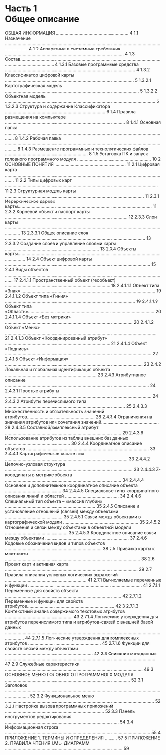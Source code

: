 # Часть 1<br>Общее описание 

 ОБЩАЯ ИНФОРМАЦИЯ .......................................................... 4
1.1
Назначение .............................................................................................................................................. 4
1.2
Аппаратные и системные требования ............................................................................................... 4
1.3
Состав....................................................................................................................................................... 4
1.3.1
Базовые программные средства ........................................................................................................ 4
1.3.2
Классификатор цифровой карты ....................................................................................................... 5
1.3.2.1
Картографическая модель ........................................................................................................... 5
1.3.2.2
Объектная модель ........................................................................................................................ 5
1.3.2.3
Структура и содержание Классификатора ................................................................................ 6
1.4
Правила размещения на компьютере ................................................................................................ 8
1.4.1
Основная папка ................................................................................................................................... 8
1.4.2
Рабочая папка ..................................................................................................................................... 8
1.4.3
Размещение программных и технологических файлов .................................................................. 8
1.5
Установка ПК и запуск головного программного модуля ........................................................... 10
2 ОСНОВНЫЕ ПОНЯТИЯ ......................................................... 11
2.1
Цифровая карта ................................................................................................................................... 11
2.2
Типы цифровых карт .......................................................................................................................... 11
2.3
Структурная модель карты ............................................................................................................... 11
2.3.1
Иерархическое дерево карты........................................................................................................... 11
2.3.2
Корневой объект и паспорт карты .................................................................................................. 12
2.3.3
Слои карты ........................................................................................................................................ 13
2.3.3.1
Общее описание слоя ................................................................................................................ 13
2.3.3.2
Создание слоёв и управление слоями карты ........................................................................... 13
2.3.4
Объекты карты.................................................................................................................................. 14
2.4
Объект цифровой карты .................................................................................................................... 15
2.4.1
Виды объектов .................................................................................................................................. 17
2.4.1.1
Пространственный объект (геообъект) .................................................................................... 18
2.4.1.1.1
Объект типа «Знак» ........................................................................................................... 19
2.4.1.1.2
Объект типа «Линия» ........................................................................................................ 19
2.4.1.1.3
Объект типа «Область»..................................................................................................... 20
2.4.1.1.4
Объект «Без метрики» ...................................................................................................... 20
2.4.1.2
Объект «Меню» ......................................................................................................................... 21
2.4.1.3
Объект «Координированный атрибут» .................................................................................... 21
2.4.1.4
Объект «Подпись» ..................................................................................................................... 22
2.4.1.5
Объект «Информация» .............................................................................................................. 23
2.4.2
Локальная и глобальная идентификация объекта ......................................................................... 23
2.4.3
Атрибутивное описание ................................................................................................................... 24
2.4.3.1
Простые атрибуты ..................................................................................................................... 24
2.4.3.2
Атрибуты перечислимого типа ................................................................................................ 25
2.4.3.3
Множественность и обязательность значений атрибутов...................................................... 28
2.4.3.4
Ограничения на значения атрибутов или сочетания значений.............................................. 28
2.4.3.5
Составной/комплексный атрибут ............................................................................................. 29
2.4.3.6
Использование атрибутов из таблиц внешних баз данных .................................................... 30
2.4.4
Координатное описание объектов .................................................................................................. 33
2.4.4.1
Картографическое «спагетти» .................................................................................................. 33
2.4.4.2
Цепочно-узловая структура ...................................................................................................... 33
2.4.4.3
Z-координаты в метрике объекта ............................................................................................. 34
2.4.4.4
Основное и дополнительное координатное описание объекта ............................................. 34
2.4.4.5
Специальные типы координатного описания линий и областей ........................................... 34
2.4.4.6
Специальный тип объекта – «массив глубин» ........................................................................ 35
2.4.5
Описание и установление отношений (связей) между объектами .............................................. 35
2.4.5.1
Связи между объектами в картографической модели ............................................................ 35
2.4.5.2
Отношения и связи между объектами в объектной модели .................................................. 35
2.4.5.3
Координатное описание связи между объектами ................................................................... 37
2.4.6
Кодовые обозначения видов и типов объектов ............................................................................. 38
2.5
Привязка карты к местности ............................................................................................................ 38
2.6
Проект карт и активная карта .......................................................................................................... 39
2.7
Правила описания условных логических выражений ................................................................. 41
2.7.1
Вычисляемые переменные и функции ........................................................................................... 41
2.7.1.1
Переменные для свойств объекта ............................................................................................. 42
2.7.1.2
Переменные и функции для свойств атрибутов...................................................................... 42
3
2.7.1.3
Контекстный анализ содержимого текстовых атрибутов ...................................................... 43
2.7.1.4
Логические утверждения для атрибутов перечислимого типа и атрибутов-связей с
внешней базой данных ........................................................................................................................................... 44
2.7.1.5
Логические утверждения для комплексных атрибутов .......................................................... 45
2.7.1.6
Функции для свойств связей между объектами ...................................................................... 47
2.8
Описание метаданных ........................................................................................................................ 47
2.9
Служебные характеристики .............................................................................................................. 49
3 ОСНОВНОЕ МЕНЮ ГОЛОВНОГО ПРОГРАММНОГО
МОДУЛЯ .................................................................................................... 52
3.1
Заголовок ............................................................................................................................................... 52
3.2
Функциональное меню ....................................................................................................................... 52
3.2.1
Настройка вызова программных приложений ............................................................................... 52
3.3
Панель инструментов редактирования ........................................................................................... 54
3.4
Информационная строка .................................................................................................................... 55
4 ПРИЛОЖЕНИЕ 1. ТЕРМИНЫ И ОПРЕДЕЛЕНИЯ .......... 57
5 ПРИЛОЖЕНИЕ 2. ПРАВИЛА ЧТЕНИЯ UML-
ДИАГРАММ .............................................................................................. 59